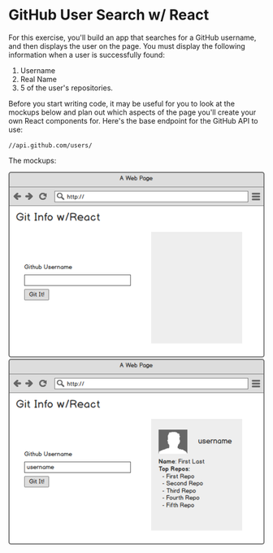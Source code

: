 # GitHub User Search w/ React

For this exercise, you'll build an app that searches for a GitHub username, and then displays the user on the page. You must display the following information when a user is successfully found:

1. Username
1. Real Name
1. 5 of the user's repositories.

Before you start writing code, it may be useful for you to look at the mockups below and plan out which aspects of the page you'll create your own React components for. Here's the base endpoint for the GitHub API to use:

```
//api.github.com/users/
```

The mockups:

![Step 1](./img/step-1.png)
![Step 2](./img/step-2.png)
